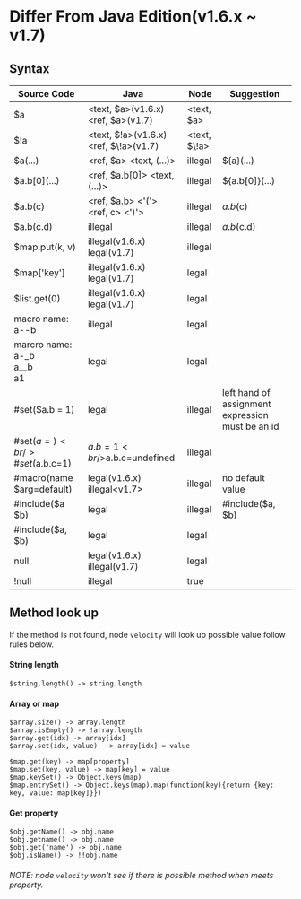 # Differ From Java Edition(v1.6.x ~ v1.7)

## Syntax

Source Code | Java   | Node   | Suggestion
----------- | ------ | -------|------------
\$a | <text, $a>(v1.6.x)<br/><ref, \$a>(v1.7) | <text, \$a> |
$\!a | <text, $!a>(v1.6.x)<br/><ref, $\\!a>(v1.7) | <text, $\\!a> |
$a(...) | <ref, $a> <text, (...)> | illegal | ${a}(...)
$a.b\[0\](...) | <ref, $a.b[0]> <text, (...)> | illegal | ${a.b[0]}(...)
$a.b(c) | <ref, $a.b> <'('> <ref, c> <')'> | illegal | $a.b($c)
$a.b(c.d) | illegal | illegal | $a.b($c.d)
$map.put(k, v) | illegal(v1.6.x) <br/> legal(v1.7) | illegal |
$map['key'] | illegal(v1.6.x) <br/> legal(v1.7) | legal |
$list.get(0) | illegal(v1.6.x) <br/> legal(v1.7) | legal |
macro name:<br/>a--b| illegal | legal |
marcro name: <br/>a-_b<br/>a__b<br/>a1 | legal | legal
\#set($a.b = 1) | legal | illegal | left hand of assignment expression must be an id
\#set($a={})<br/>\#set($a.b.c=1) | $a.b=1<br/>$a.b.c=undefined | illegal |
\#macro(name $arg=default) | legal(v1.6.x)<br/>illegal<v1.7> | illegal | no default value
\#include($a $b) | legal | illegal | \#include($a, $b)
\#include($a, $b) | legal | legal |
null | legal(v1.6.x)<br/>illegal(v1.7) | legal |
!null | illegal | true |

## Method look up

If the method is not found, node `velocity` will look up possible value follow rules below.

#### String length

```
$string.length() -> string.length
```

#### Array or map

```
$array.size() -> array.length
$array.isEmpty() -> !array.length
$array.get(idx) -> array[idx]
$array.set(idx, value)  -> array[idx] = value

$map.get(key) -> map[property]
$map.set(key, value) -> map[key] = value
$map.keySet() -> Object.keys(map)
$map.entrySet() -> Object.keys(map).map(function(key){return {key: key, value: map[key]}})
```

#### Get property

```
$obj.getName() -> obj.name
$obj.getname() -> obj.name
$obj.get('name') -> obj.name
$obj.isName() -> !!obj.name
```

###### NOTE: node `velocity` won't see if there is possible method when meets property.